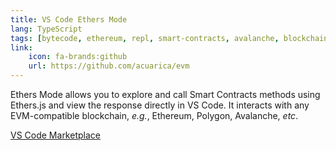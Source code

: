 ```yaml
---
title: VS Code Ethers Mode
lang: TypeScript
tags: [bytecode, ethereum, repl, smart-contracts, avalanche, blockchain, address, polygon, solidity, web3, evm, ethers]
link:
    icon: fa-brands:github
    url: https://github.com/acuarica/evm
---
```


Ethers Mode allows you to explore and call Smart Contracts methods using Ethers.js and view the response directly in VS Code.
It interacts with any EVM-compatible blockchain, _e.g._, Ethereum, Polygon, Avalanche, _etc_.

<a class="btn btn-outline btn-info" href="https://marketplace.visualstudio.com/items?itemName=acuarica.ethers-mode" target="_blank">VS Code Marketplace</a>
